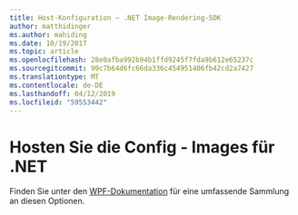 ```yaml
---
title: Host-Konfiguration – .NET Image-Rendering-SDK
author: matthidinger
ms.author: mahiding
ms.date: 10/19/2017
ms.topic: article
ms.openlocfilehash: 28e0afba992b94b1ffd9245f7fda9b612e65237c
ms.sourcegitcommit: 99c7b64d6fc66da336c454951406fb42cd2a7427
ms.translationtype: MT
ms.contentlocale: de-DE
ms.lasthandoff: 04/12/2019
ms.locfileid: "59553442"
---
```

# <a name="host-config---net-image"></a>Hosten Sie die Config - Images für .NET

Finden Sie unter den [WPF-Dokumentation](../net-wpf/getting-started.md) für eine umfassende Sammlung an diesen Optionen.
